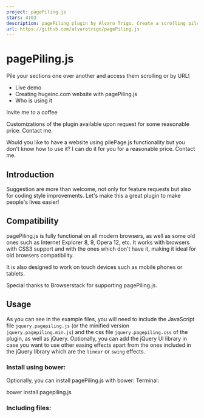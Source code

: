 ```yaml
---
project: pagePiling.js
stars: 4103
description: pagePiling plugin by Alvaro Trigo. Create a scrolling pile of sections. http://alvarotrigo.com/pagePiling/
url: https://github.com/alvarotrigo/pagePiling.js
---
```


pagePiling.js
=============

  
Pile your sections one over another and access them scrolling or by URL!

-   Live demo
-   Creating hugeinc.com website with pagePiling.js
-   Who is using it

Invite me to a coffee

Customizations of the plugin available upon request for some reasonable price. Contact me.

Would you like to have a website using pilePage.js functionality but you don't know how to use it? I can do it for you for a reasonable price. Contact me.

Introduction
------------

Suggestion are more than welcome, not only for feature requests but also for coding style improvements. Let's make this a great plugin to make people's lives easier!

Compatibility
-------------

pagePiling.js is fully functional on all modern browsers, as well as some old ones such as Internet Explorer 8, 9, Opera 12, etc. It works with browsers with CSS3 support and with the ones which don't have it, making it ideal for old browsers compatibility.

It is also designed to work on touch devices such as mobile phones or tablets.

Special thanks to Browserstack for supporting pagePiling.js.

Usage
-----

As you can see in the example files, you will need to include the JavaScript file `jquery.pagepiling.js` (or the minified version `jquery.pagepiling.min.js`) and the css file `jquery.pagepiling.css` of the plugin, as well as jQuery. Optionally, you can add the jQuery UI library in case you want to use other easing effects apart from the ones included in the jQuery library which are the `linear` or `swing` effects.

### Install using bower:

Optionally, you can install pagePiling.js with bower: Terminal:

bower install pagepiling.js

### Including files:

<link rel\="stylesheet" type\="text/css" href\="jquery.pagepiling.css" />

<script src\="http://ajax.googleapis.com/ajax/libs/jquery/1.11.1/jquery.min.js"\></script\>
<script type\="text/javascript" src\="jquery.pagepiling.js"\></script\>

### Optional use of CDN

If you prefer to use a CDN to load the needed files, pagePiling.js is in CDNJS: https://cdnjs.com/libraries/pagePiling.js

### Required HTML structure

Each section will be defined with a `div` containing the `section` class. The active section by default will be the first section, which is taken as the home page.

<div id\="pagepiling"\>
	<div class\="section"\>Some section</div\>
	<div class\="section"\>Some section</div\>
	<div class\="section"\>Some section</div\>
	<div class\="section"\>Some section</div\>
</div\>

### Initialization

All you need to do is call the plugin inside a `$(document).ready` function:

$(document).ready(function() {
	$('#pagepiling').pagepiling();
});

A more complex initialization with all options set could look like this:

$(document).ready(function() {
	$('#pagepiling').pagepiling({
	    menu: null,
        direction: 'vertical',
        verticalCentered: true,
        sectionsColor: \[\],
        anchors: \[\],
        scrollingSpeed: 700,
        easing: 'swing',
        loopBottom: false,
        loopTop: false,
        css3: true,
        navigation: {
            'textColor': '#000',
            'bulletsColor': '#000',
            'position': 'right',
            'tooltips': \['section1', 'section2', 'section3', 'section4'\]
        },
       	normalScrollElements: null,
        normalScrollElementTouchThreshold: 5,
        touchSensitivity: 5,
        keyboardScrolling: true,
        sectionSelector: '.section',
        animateAnchor: false,

		//events
		onLeave: function(index, nextIndex, direction){},
		afterLoad: function(anchorLink, index){},
		afterRender: function(){},
	});
});

### Accesing sections

In order to create links to a certain section, you can use a normal URL link if you are using pagePiling.js with anchor links (using the `anchors` option), then you will be able to use anchor links also to navigate directly to a certain section. For example: http://alvarotrigo.com/pagePiling/#page2

**Be careful!** `data-anchor` tags can not have the same value as any ID element on the site (or NAME element for IE).

### Using a menu

To link the menu with the active section you will have to use the `menu` option and make use of anchor links (#) as explained below in the options section.

### Creating a scrollable section

In case you want to have a section with large content and therefore create an scroll bar for that section, you can do it by adding the class `pp-scrollable` to that section:

<div class\="section pp-scrollable"\></div\>

Options
-------

-   `verticalCentered`: (default `true`) Vertically centering of the content within sections.
    
-   `scrollingSpeed`: (default `700`) Speed in milliseconds for the scrolling transitions.
    
-   `sectionsColor`:(default `none`) Define the CSS `background-color` property for each section: Example:
    

$('#pagepiling').pagepiling({
    sectionsColor: \['#f2f2f2', '#4BBFC3', '#7BAABE', 'whitesmoke', '#000'\],
});

-   `anchors`: (default `[]`) Defines the anchor links (#example) to be shown on the URL for each section. Using anchors forward and backward navigation will also be possible through the browser. This option also allows users to bookmark a specific section. **Be careful!** if you use anchors, they can not have the same value as any ID element on the site (or NAME element for IE).

**Important** It is helpful to understand that the values in the `anchors` option array correlate directly to the element with the class of `.section` by it's position in the markup.

-   `easing`: (default `swing`) Defines the transition effect to use for the vertical scrolling. It requires jQuery UI in order to use any other transition other than `swing` and `linear`. Other libraries could be used instead.
    
-   `loopTop`: (default `false`) Defines whether scrolling up in the first section should scroll to the last one or not.
    
-   `loopBottom`: (default `false`) Defines whether scrolling down in the last section should scroll to the first one or not.
    
-   `css3`: (default `true`). Defines wheter to use JavaScript or CSS3 transforms to scroll within sections. Useful to speed up the movement in tablet and mobile devices with browsers supporting CSS3. If this option is set to `true` and the browser doesn't support CSS3, a jQuery fallback will be used instead.
    
-   `normalScrollElements`: (default `null`) If you want to avoid the auto scroll when scrolling over some elements, this is the option you need to use. (useful for maps, scrolling divs etc.) It requires a string with the jQuery selectors for those elements. (For example: `normalScrollElements: '#element1, .element2'`)
    
-   `normalScrollElementTouchThreshold` : (default `5`) Defines the threshold for the number of hops up the html node tree pagePiling will test to see if `normalScrollElements` is a match to allow scrolling functionality on divs on a touch device. (For example: `normalScrollElementTouchThreshold: 3`)
    
-   `keyboardScrolling`: (default `true`) Defines if the content can be navigated using the keyboard
    
-   `touchSensitivity`: (default `5`) Defines a percentage of the browsers window width/height, and how far a swipe must measure for navigating to the next section.
    
-   `animateAnchor`: (default `true`) Defines whether the load of the site when given an anchor (#) will scroll with animation to its destination or will directly load on the given section.
    
-   `direction`: (default `vertical`) Defines if the scroll is vertical or horizontal.
    
-   `menu`: (default `false`) A selector can be used to specify the menu to link with the sections. This way the scrolling of the sections will activate the corresponding element in the menu using the class `active`. This won't generate a menu but will just add the `active` class to the element in the given menu with the corresponding anchor links. In order to link the elements of the menu with the sections, an HTML 5 data-tag (`data-menuanchor`) will be needed to use with the same anchor links as used within the sections. Example:
    

<ul id\="myMenu"\>
    <li data-menuanchor\="firstPage" class\="active"\><a href\="#firstPage"\>First section</a\></li\>
    <li data-menuanchor\="secondPage"\><a href\="#secondPage"\>Second section</a\></li\>
    <li data-menuanchor\="thirdPage"\><a href\="#thirdPage"\>Third section</a\></li\>
    <li data-menuanchor\="fourthPage"\><a href\="#fourthPage"\>Fourth section</a\></li\>
</ul\>

$('#pagepiling').pagepiling({
    anchors: \['firstPage', 'secondPage', 'thirdPage', 'fourthPage', 'lastPage'\],
    menu: '#myMenu'
});

**Note:** the menu element should be placed outside the pagePiling wrapper in order to avoid problem when using `css3:true`. Otherwise it will be appended to the `body` by the plugin itself.

-   `navigation`: (default `false`) If set to `true`, it will show a navigation bar made up of small circles.
    
-   `sectionSelector`: (default `.section`) Defines the jQuery selector used for the plugin sections. It might need to be changed sometimes to avoid problem with other plugins using the same selectors as pagePiling.js..
    

Methods
-------

### moveSectionUp()

Scrolls one section up:

$.fn.pagepiling.moveSectionUp();

### moveSectionDown()

Scrolls one section down:

$.fn.pagepiling.moveSectionDown();

### moveTo(section)

Scrolls the page to the given section.

/\*Scrolling to the section with the anchor link \`firstSection\`  \*/
$.fn.pagepiling.moveTo('firstSection');

//Scrolling to the 3rd section in the site
$.fn.pagepiling.moveTo(3);

//Which is the same as
$.fn.pagepiling.moveTo(3);

### setAllowScrolling(boolean)

Adds or remove the possibility of scrolling through sections by using the mouse wheel/trackpad or touch gestures (which is active by default).

$.fn.pagepiling.setAllowScrolling(false);

### setKeyboardScrolling(boolean)

Adds or remove the possibility of scrolling through sections by using the keyboard arrow keys (which is active by default).

$.fn.pagepiling.setKeyboardScrolling(false);

### setScrollingSpeed(milliseconds)

Defines the scrolling speed in milliseconds.

$.fn.pagepiling.setScrollingSpeed(700);

Callbacks
---------

### afterLoad (`anchorLink`, `index`)

Callback fired once the sections have been loaded, after the scrolling has ended. Parameters:

-   `anchorLink`: anchorLink corresponding to the section.
-   `index`: index of the section. Starting from 1.

In case of not having anchorLinks defined in the plugin the `index` parameter would be the only one to use.

Example:

	$('#pagepiling').pagepiling({
		anchors: \['firstPage', 'secondPage', 'thirdPage', 'fourthPage', 'lastPage'\],

		afterLoad: function(anchorLink, index){
			//using index
			if(index \== 3){
				alert("Section 3 ended loading");
			}

			//using anchorLink
			if(anchorLink \== 'secondPage'){
				alert("Section 2 ended loading");
			}
		}
	});

### onLeave (`index`, `nextIndex`, `direction`)

This callback is fired once the user leaves a section, in the transition to the new section.

Parameters:

-   `index`: index of the leaving section. Starting from 1.
-   `nextIndex`: index of the destination section. Starting from 1.
-   `direction`: it will take the values `up` or `down` depending on the scrolling direction.

Example:

	$('#pagepiling').pagepiling({
		onLeave: function(index, nextIndex, direction){
			//after leaving section 2
			if(index \== 2 && direction \=='down'){
				alert("Going to section 3!");
			}

			else if(index \== 2 && direction \== 'up'){
				alert("Going to section 1!");
			}
		}
	});

### afterRender()

This callback is fired just after the structure of the page is generated. This is the callback you want to use to initialize other plugins or fire any code which requires the document to be ready (as this plugin modifies the DOM to create the resulting structure).

Example:

	$('#pagepiling').pagepiling({
		afterRender: function(){
			alert("The resulting DOM structure is ready");
		}
	});

Resources
---------

CSS Easing Animation Tool - Matthew Lein

Who is using pagePiling.js
--------------------------

If you want your page to be listed here. Please contact me with the URL.

-   http://www.facebookgroups.com/
-   http://waltdisney.org/galleries
-   http://www.logitech.com/en-gb
-   http://www.adigoodrich.com/
-   https://number26.de/
-   http://fngeats.com/
-   http://ednahouse.org/statistics/
-   http://sushi.steadfastlight.com/
-   http://netstorage.com.br/nucs/nucs.html
-   http://aungthurhahein.me/
-   http://mannydesigns.co
-   http://www.unwander.com/

Donations
---------

Donations would be more than welcome :)

License
-------

(The MIT License)

Copyright (c) 2014 Alvaro Trigo <alvaro@alvarotrigo.com\>

Permission is hereby granted, free of charge, to any person obtaining a copy of this software and associated documentation files (the 'Software'), to deal in the Software without restriction, including without limitation the rights to use, copy, modify, merge, publish, distribute, sublicense, and/or sell copies of the Software, and to permit persons to whom the Software is furnished to do so, subject to the following conditions:

The above copyright notice and this permission notice shall be included in all copies or substantial portions of the Software.

THE SOFTWARE IS PROVIDED 'AS IS', WITHOUT WARRANTY OF ANY KIND, EXPRESS OR IMPLIED, INCLUDING BUT NOT LIMITED TO THE WARRANTIES OF MERCHANTABILITY, FITNESS FOR A PARTICULAR PURPOSE AND NONINFRINGEMENT. IN NO EVENT SHALL THE AUTHORS OR COPYRIGHT HOLDERS BE LIABLE FOR ANY CLAIM, DAMAGES OR OTHER LIABILITY, WHETHER IN AN ACTION OF CONTRACT, TORT OR OTHERWISE, ARISING FROM, OUT OF OR IN CONNECTION WITH THE SOFTWARE OR THE USE OR OTHER DEALINGS IN THE SOFTWARE.
